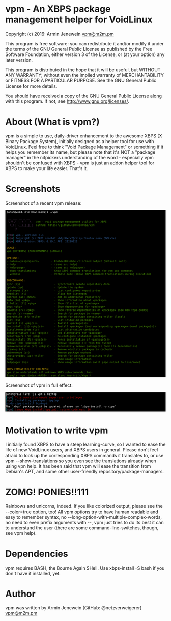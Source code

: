 # vpm - An XBPS package management helper for VoidLinux

Copyright (c) 2016: Armin Jenewein <vpm@m2m.pm>


This program is free software: you can redistribute it and/or modify
it under the terms of the GNU General Public License as published by
the Free Software Foundation, either version 3 of the License, or
(at your option) any later version.

This program is distributed in the hope that it will be useful,
but WITHOUT ANY WARRANTY; without even the implied warranty of
MERCHANTABILITY or FITNESS FOR A PARTICULAR PURPOSE.  See the
GNU General Public License for more details.

You should have received a copy of the GNU General Public License
along with this program.  If not, see <http://www.gnu.org/licenses/>.

# About (What is vpm?)
vpm is a simple to use, daily-driver enhancement to the awesome XBPS (X Binary Package System), initially designed as a helper tool for use with VoidLinux. Feel free to think "Void Package Management" or something if it helps you remember its name, but please note that it's NOT a "package manager" in the nitpickers understanding of the word - especially vpm shouldn't be confused with XBPS - vpm is just an addon helper tool for XBPS to make your life easier. That's it. 

# Screenshots

Screenshot of a recent vpm release:

![alt tag](https://raw.githubusercontent.com/netzverweigerer/vpm/master/screenshots/vpm.png)

Screenshot of vpm in full effect:

![alt tag](https://raw.githubusercontent.com/netzverweigerer/vpm/master/screenshots/vpm2.png)

# Motivation to write vpm
I initially found XBPS to have a steep learning-curve, so I wanted to ease the life of new VoidLinux users, and XBPS users in general. Please don't feel afraid to look up the corresponding XBPS commands it translates to, or use vpm --show-translations so you even see the translations already when using vpn help. It has been said that vpm will ease the transition from Debian's APT, and some other user-friendly repository/package-managers.

# ZOMG! PONIES!!111
Rainbows and unicorns, indeed. If you like colorized output, please see the --color=true option, too! All vpm options try to have human readable and easy to remember syntax, no --long-option-with-multiple-complex-words, no need to even prefix arguments with --, vpm just tries to do its best it can to understand the user (there are some command-line-switches, though, see vpm help).

# Dependencies
vpm requires BASH, the Bourne Again SHell. Use xbps-install -S bash if you don't have it installed, yet.

# Author
vpm was written by Armin Jenewein (GitHub: @netzverweigerer) <vpm@m2m.pm>



